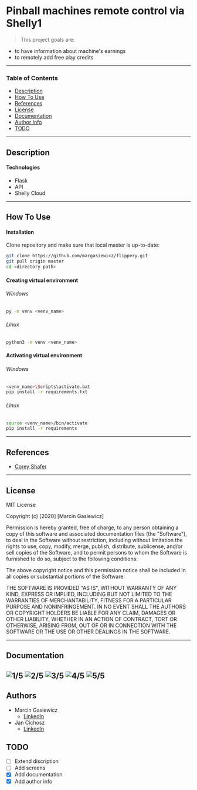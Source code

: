 # Pinball machines remote control via Shelly1

> This project goals are:
- to have information about machine's earnings
- to remotely add free play credits

---

### Table of Contents

- [Description](#description)
- [How To Use](#how-to-use)
- [References](#references)
- [License](#license)
- [Documentation](#documentation)
- [Author Info](#authors)
- [TODO](#todo)

---

## Description

#### Technologies

- Flask
- API
- Shelly Cloud

---

## How To Use

#### Installation
Clone repository and make sure that local master is up-to-date:
```bash
git clone https://github.com/margasiewicz/flippery.git
git pull origin master
cd <directory path>
```
#### Creating virtual environment
###### Windows
```bash
py -m venv <venv_name>
```
###### Linux
```bash
python3 -m venv <venv_name>
```
#### Activating virtual environment
###### Windows
```bash
<venv_name>\Scripts\activate.bat
pip install -r requirements.txt
```
###### Linux
```bash
source <venv_name>/bin/activate
pip install -r requirements
```

---

## References
- [Corey Shafer](https://www.youtube.com/channel/UCCezIgC97PvUuR4_gbFUs5g)

---

## License

MIT License

Copyright (c) [2020] [Marcin Gasiewicz]

Permission is hereby granted, free of charge, to any person obtaining a copy
of this software and associated documentation files (the "Software"), to deal
in the Software without restriction, including without limitation the rights
to use, copy, modify, merge, publish, distribute, sublicense, and/or sell
copies of the Software, and to permit persons to whom the Software is
furnished to do so, subject to the following conditions:

The above copyright notice and this permission notice shall be included in all
copies or substantial portions of the Software.

THE SOFTWARE IS PROVIDED "AS IS", WITHOUT WARRANTY OF ANY KIND, EXPRESS OR
IMPLIED, INCLUDING BUT NOT LIMITED TO THE WARRANTIES OF MERCHANTABILITY,
FITNESS FOR A PARTICULAR PURPOSE AND NONINFRINGEMENT. IN NO EVENT SHALL THE
AUTHORS OR COPYRIGHT HOLDERS BE LIABLE FOR ANY CLAIM, DAMAGES OR OTHER
LIABILITY, WHETHER IN AN ACTION OF CONTRACT, TORT OR OTHERWISE, ARISING FROM,
OUT OF OR IN CONNECTION WITH THE SOFTWARE OR THE USE OR OTHER DEALINGS IN THE
SOFTWARE.

---

## Documentation
![1/5](https://github.com/margasiewicz/flippery/blob/master/images/1.png?raw=true)
![2/5](https://github.com/margasiewicz/flippery/blob/master/images/2.png?raw=true)
![3/5](https://github.com/margasiewicz/flippery/blob/master/images/3.png?raw=true)
![4/5](https://github.com/margasiewicz/flippery/blob/master/images/4.png?raw=true)
![5/5](https://github.com/margasiewicz/flippery/blob/master/images/5.png?raw=true)
---

## Authors
- Marcin Gasiewicz
  - [LinkedIn](https://www.linkedin.com/in/margasiewicz)
- Jan Cichosz 
  - [LinkedIn](https://www.linkedin.com/in/jancichosz)

## TODO

- [ ] Extend discription
- [ ] Add screens
- [x] Add documentation
- [x] Add author info
